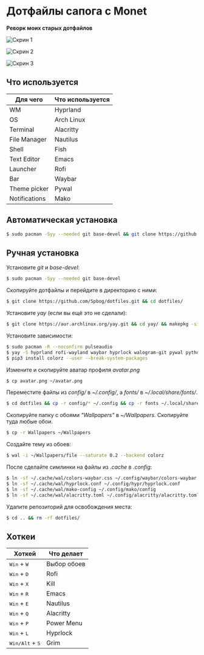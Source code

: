 # Дотфайлы сапога с Monet
__Реворк моих старых дотфайлов__

![Скрин 1](/docs/screen1.jpg)

![Скрин 2](/docs/screen2.jpg)

![Скрин 3](/docs/screen3.jpg)
## Что используется
| Для чего      | Что используется |
| ------------- | ---------------- |
| WM            | Hyprland         |
| OS            | Arch Linux       |
| Terminal      | Alacritty        |
| File Manager  | Nautilus         |
| Shell         | Fish             |
| Text Editor   | Emacs            |
| Launcher      | Rofi             |
| Bar           | Waybar           |
| Theme picker  | Pywal            |
| Notifications | Mako             | 

## Автоматическая установка
```sh
$ sudo pacman -Syy --needed git base-devel && git clone https://github.com/Spbog/dotfiles.git && ./install.sh
```

## Ручная установка
Установите _git_ и _base-devel_:
```sh
$ sudo pacman -Syy --needed git base-devel
```
Скопируйте дотфайлы и перейдите в директорию с ними:
```sh
$ git clone https://github.com/Spbog/dotfiles.git && cd dotfiles/
```
Установите _yay_ (если вы ещё это не сделали):
```sh
$ git clone https://aur.archlinux.org/yay.git && cd yay/ && makepkg -si && cd .. && rm -rf yay/
```
Установите зависимости:
```sh
$ sudo pacman -R --noconfirm pulseaudio
$ yay -S hyprland rofi-wayland waybar hyprlock walogram-git pywal python3 python-pip python-pywalfox swww grim slurp pipewire wireplumber pavucontrol helvum alacritty mako emacs nautilus zoxide thefuck oh-my-posh --noconfirm
$ pip3 install colorz --user --break-system-packages
```
Измените и скопируйте аватар профиля _avatar.png_
```sh
$ cp avatar.png ~/avatar.png
```
Переместите файлы из _config/_ в _~/.config/_, а _fonts/_ в _~/.local/share/fonts/_. 
```sh
$ cd dotfiles && cp -r config/* ~/.config && cp -r fonts ~/.local/share/fonts/
```
Скопируйте папку с обоями _"Wallpapers"_ в _~/Wallpapers_. Скопируйте туда любые обои.
```sh
$ cp -r Wallpapers ~/Wallpapers
```
Создайте тему из обоев:
```sh
$ wal -i ~/Wallpapers/file --saturate 0.2 --backend colorz
```
После сделайте симлинки на файлы из _.cache_ в _.config_:
```sh
$ ln -sf ~/.cache/wal/colors-waybar.css ~/.config/waybar/colors-waybar.css
$ ln -sf ~/.cache/wal/hyprlock.conf ~/.config/hypr/hyprlock.conf
$ ln -sf ~/.cache/wal/mako-config ~/.config/mako/config
$ ln -sf ~/.cache/wal/alacritty.toml ~/.config/alacritty/alacritty.toml
```
Удалите репозиторий для освобождения места:
```sh
$ cd .. && rm -rf dotfiles/
```
## Хоткеи
| Хоткей                        | Что делает  |
| ----------------------------- | ----------- | 
| <kbd>Win</kbd> + <kbd>W</kbd> | Выбор обоев |
| <kbd>Win</kbd> + <kbd>D</kbd> | Rofi        |
| <kbd>Win</kbd> + <kbd>X</kbd> | Kill        |
| <kbd>Win</kbd> + <kbd>R</kbd> | Emacs       |
| <kbd>Win</kbd> + <kbd>E</kbd> | Nautilus    |
| <kbd>Win</kbd> + <kbd>Q</kbd> | Alacritty   |
| <kbd>Win</kbd> + <kbd>P</kbd> | Power Menu  |
| <kbd>Win</kbd> + <kbd>L</kbd> | Hyprlock    |
| <kbd>Win/Alt</kbd> + <kbd>S</kbd> | Grim        |

